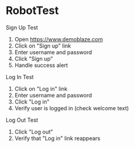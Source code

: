 # RobotTest
Sign Up Test
1. Open https://www.demoblaze.com
2. Click on "Sign up" link
3. Enter username and password
4. Click "Sign up"
5. Handle success alert

Log In Test
1. Click on "Log in" link
2. Enter username and password
3. Click "Log in"
4. Verify user is logged in (check welcome text)

Log Out Test
1. Click "Log out"
2. Verify that "Log in" link reappears
